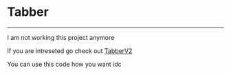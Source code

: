 # Tabber
------------
I am not working this project anymore

If you are intreseted go check out [TabberV2](https://github.com/InvisibleCatA1/TabberV2)

You can use this code how you want idc

